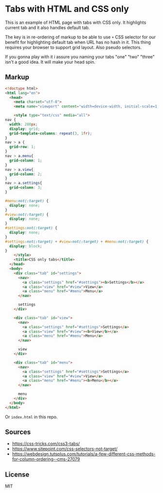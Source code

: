 # Tabs with HTML and CSS only

This is an example of HTML page with tabs with CSS only. It highlights current tab and it also handles default tab.

The key is in re-ordering of markup to be able to use `+` CSS selector for our benefit for highlighting default tab when URL has no hash in it. This thing requires your browser to support grid layout. Also pseudo selectors.

If you gonna play with it i assure you naming your tabs "one" "two" "three" isn't a good idea. It will make your head spin.

## Markup

```html
<!doctype html>
<html lang="en">
  <head>
    <meta charset="utf-8">
    <meta name="viewport" content="width=device-width, initial-scale=1, shrink-to-fit=no">

    <style type="text/css" media="all">
nav {
  width: 200px;
  display: grid;
  grid-template-columns: repeat(3, 1fr);
}
nav > a {
  grid-row: 1;
}
nav > a.menu{
  grid-column: 1;
}
nav > a.view{
  grid-column: 2;
}
nav > a.settings{
  grid-column: 3;
}

#menu:not(:target) {
  display: none;
}
#view:not(:target) {
  display: none;
}
#settings:not(:target) {
  display: none;
}
#settings:not(:target) + #view:not(:target) + #menu:not(:target) {
  display: block;
}
    </style>
    <title>CSS only tabs</title>
  </head>
  <body>
    <div class="tab" id="settings">
      <nav>
        <a class="settings" href="#settings"><b>Settings</b></a>
        <a class="view" href="#view">View</a>
        <a class="menu" href="#menu">Menu</a>
      </nav>

      settings
    </div>

    <div class="tab" id="view">
      <nav>
        <a class="settings" href="#settings">Settings</a>
        <a class="view" href="#view"><b>View</b></a>
        <a class="menu" href="#menu">Menu</a>
      </nav>

      view
    </div>

    <div class="tab" id="menu">
      <nav>
        <a class="settings" href="#settings">Settings</a>
        <a class="view" href="#view">View</a>
        <a class="menu" href="#menu"><b>Menu</b></a>
      </nav>

      menu
    </div>
  </body>
</html>
```

Or `index.html` in this repo.

## Sources

* https://css-tricks.com/css3-tabs/
* https://www.sitepoint.com/css-selectors-not-target/
* https://webdesign.tutsplus.com/tutorials/a-few-different-css-methods-for-column-ordering--cms-27079

## License

MIT
